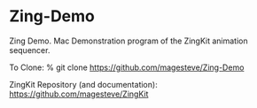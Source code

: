 # Zing-Demo

Zing Demo.
Mac Demonstration program of the ZingKit animation sequencer.

To Clone: % git clone https://github.com/magesteve/Zing-Demo

ZingKit Repository (and documentation): https://github.com/magesteve/ZingKit
